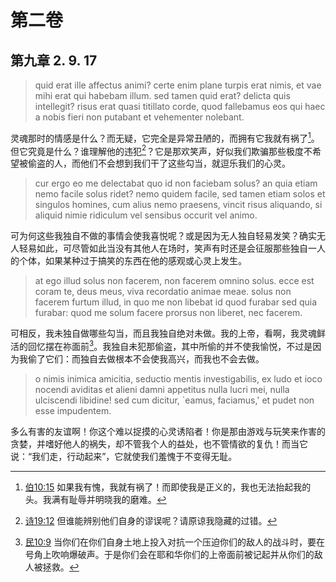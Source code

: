 # 第二卷
## 第九章 2. 9. 17

> quid erat ille affectus animi? certe enim plane turpis erat nimis, et vae mihi erat qui habebam illum. sed tamen quid erat? delicta quis intellegit? risus erat quasi titillato corde, quod fallebamus eos qui haec a nobis fieri non putabant et vehementer nolebant.

灵魂那时的情感是什么？而无疑，它完全是异常丑陋的，而拥有它我就有祸了[^1]。但它究竟是什么？谁理解他的违犯[^2]？它是那欢笑声，好似我们欺骗那些极度不希望被偷盗的人，而他们不会想到我们干了这些勾当，就逗乐我们的心灵。

[^1]: [伯10:15](https://biblehub.com/job/10-15.htm) 如果我有愧，我就有祸了！而即使我是正义的，我也无法抬起我的头。我满有耻辱并明晓我的磨难。

[^2]: [诗19:12](https://biblehub.com/psalms/19-12.htm) 但谁能辨别他们自身的谬误呢？请原谅我隐藏的过错。

> cur ergo eo me delectabat quo id non faciebam solus? an quia etiam nemo facile solus ridet? nemo quidem facile, sed tamen etiam solos et singulos homines, cum alius nemo praesens, vincit risus aliquando, si aliquid nimie ridiculum vel sensibus occurit vel animo.

可为何这些我独自不做的事情会使我喜悦呢？或是因为无人独自轻易发笑？确实无人轻易如此，可尽管如此当没有其他人在场时，笑声有时还是会征服那些独自一人的个体，如果某种过于搞笑的东西在他的感观或心灵上发生。

> at ego illud solus non facerem, non facerem omnino solus. ecce est coram te, deus meus, viva recordatio animae meae. solus non facerem furtum illud, in quo me non libebat id quod furabar sed quia furabar: quod me solum facere prorsus non liberet, nec facerem.

可相反，我未独自做哪些勾当，而且我独自绝对未做。我的上帝，看啊，我灵魂鲜活的回忆摆在祢面前[^3]。我独自未犯那偷盗，其中所偷的并不使我愉悦，不过是因为我偷了它们：而独自去做根本不会使我高兴，而我也不会去做。

[^3]: [民10:9](https://biblehub.com/numbers/10-9.htm) 当你们在你们自身土地上投入对抗一个压迫你们的敌人的战斗时，要在号角上吹响爆破声。于是你们会在耶和华你们的上帝面前被记起并从你们的敌人被拯救。

> o nimis inimica amicitia, seductio mentis investigabilis, ex ludo et ioco nocendi aviditas et alieni damni appetitus nulla lucri mei, nulla ulciscendi libidine! sed cum dicitur, `eamus, faciamus,' et pudet non esse impudentem.

多么有害的友谊啊！你这个难以捉摸的心灵诱陷者！你是那由游戏与玩笑来作害的贪婪，并嗜好他人的祸失，却不管我个人的益处，也不管情欲的复仇！而当它说：“我们走，行动起来”，它就使我们羞愧于不变得无耻。